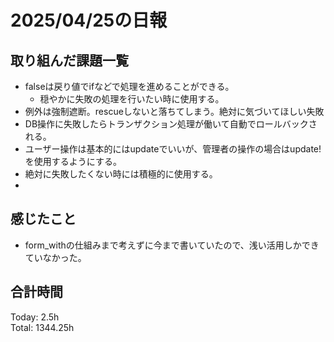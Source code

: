 # 2025/04/25の日報
## 取り組んだ課題一覧
* falseは戻り値でifなどで処理を進めることができる。
  *  穏やかに失敗の処理を行いたい時に使用する。
*  例外は強制遮断。rescueしないと落ちてしまう。絶対に気づいてほしい失敗
  *  DB操作に失敗したらトランザクション処理が働いて自動でロールバックされる。
  *  ユーザー操作は基本的にはupdateでいいが、管理者の操作の場合はupdate!を使用するようにする。
  *  絶対に失敗したくない時には積極的に使用する。
  *       
## 感じたこと
* form_withの仕組みまで考えずに今まで書いていたので、浅い活用しかできていなかった。
##  合計時間 
Today: 2.5h<br>
Total: 1344.25h
